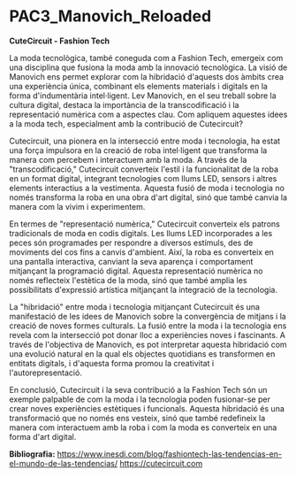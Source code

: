 # PAC3_Manovich_Reloaded

**CuteCircuit - Fashion Tech**

La moda tecnològica, també coneguda com a Fashion Tech, emergeix com una disciplina que fusiona la moda amb la innovació tecnològica. La visió de Manovich ens permet explorar com la hibridació d'aquests dos àmbits crea una experiència única, combinant els elements materials i digitals en la forma d'indumentària intel·ligent. Lev Manovich, en el seu treball sobre la cultura digital, destaca la importància de la transcodificació i la representació numèrica com a aspectes clau. Com apliquem aquestes idees a la moda tech, especialment amb la contribució de Cutecircuit?

Cutecircuit, una pionera en la intersecció entre moda i tecnologia, ha estat una força impulsora en la creació de roba intel·ligent que transforma la manera com percebem i interactuem amb la moda. A través de la "transcodificació," Cutecircuit converteix l'estil i la funcionalitat de la roba en un format digital, integrant tecnologies com llums LED, sensors i altres elements interactius a la vestimenta. Aquesta fusió de moda i tecnologia no només transforma la roba en una obra d'art digital, sinó que també canvia la manera com la vivim i experimentem.

En termes de "representació numèrica," Cutecircuit converteix els patrons tradicionals de moda en codis digitals. Les llums LED incorporades a les peces són programades per respondre a diversos estímuls, des de moviments del cos fins a canvis d'ambient. Així, la roba es converteix en una pantalla interactiva, canviant la seva aparença i comportament mitjançant la programació digital. Aquesta representació numèrica no només reflecteix l'estètica de la moda, sinó que també amplia les possibilitats d'expressió artística mitjançant la integració de la tecnologia.

La "hibridació" entre moda i tecnologia mitjançant Cutecircuit és una manifestació de les idees de Manovich sobre la convergència de mitjans i la creació de noves formes culturals. La fusió entre la moda i la tecnologia ens revela com la intersecció pot donar lloc a experiències noves i fascinants. A través de l'objectiva de Manovich, es pot interpretar aquesta hibridació com una evolució natural en la qual els objectes quotidians es transformen en entitats digitals, i d'aquesta forma promou la creativitat i l'autorepresentació.

En conclusió, Cutecircuit i la seva contribució a la Fashion Tech són un exemple palpable de com la moda i la tecnologia poden fusionar-se per crear noves experiències estètiques i funcionals. Aquesta hibridació és una transformació que no només ens vesteix, sinó que també redefineix la manera com interactuem amb la roba i com la moda es converteix en una forma d'art digital.

**Bibliografia:**
https://www.inesdi.com/blog/fashiontech-las-tendencias-en-el-mundo-de-las-tendencias/
https://cutecircuit.com
